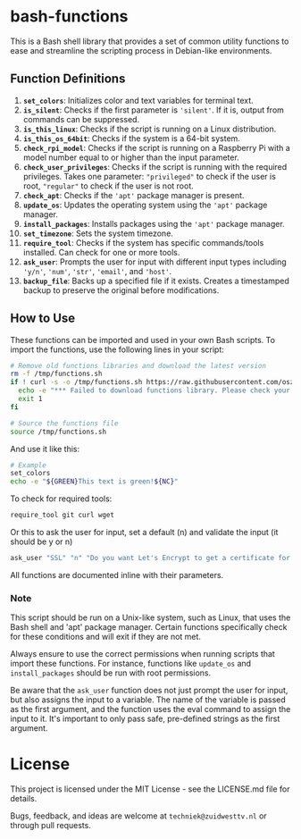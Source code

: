 # bash-functions

This is a Bash shell library that provides a set of common utility functions to ease and streamline the scripting process in Debian-like environments.

## Function Definitions

1. **`set_colors`**: Initializes color and text variables for terminal text.
2. **`is_silent`**: Checks if the first parameter is `'silent'`. If it is, output from commands can be suppressed.
3. **`is_this_linux`**: Checks if the script is running on a Linux distribution.
4. **`is_this_os_64bit`**: Checks if the system is a 64-bit system.
5. **`check_rpi_model`**: Checks if the script is running on a Raspberry Pi with a model number equal to or higher than the input parameter.
6. **`check_user_privileges`**: Checks if the script is running with the required privileges. Takes one parameter: `"privileged"` to check if the user is root, `"regular"` to check if the user is not root.
7. **`check_apt`**: Checks if the `'apt'` package manager is present.
8. **`update_os`**: Updates the operating system using the `'apt'` package manager.
9. **`install_packages`**: Installs packages using the `'apt'` package manager.
10. **`set_timezone`**: Sets the system timezone.
11. **`require_tool`**: Checks if the system has specific commands/tools installed. Can check for one or more tools.
12. **`ask_user`**: Prompts the user for input with different input types including `'y/n'`, `'num'`, `'str'`, `'email'`, and `'host'`.
13. **`backup_file`**: Backs up a specified file if it exists. Creates a timestamped backup to preserve the original before modifications.

## How to Use

These functions can be imported and used in your own Bash scripts. To import the functions, use the following lines in your script:

```bash
# Remove old functions libraries and download the latest version
rm -f /tmp/functions.sh
if ! curl -s -o /tmp/functions.sh https://raw.githubusercontent.com/oszuidwest/bash-functions/main/common-functions.sh; then
  echo -e "*** Failed to download functions library. Please check your network connection! ***"
  exit 1
fi

# Source the functions file
source /tmp/functions.sh
```

And use it like this:

```bash
# Example
set_colors
echo -e "${GREEN}This text is green!${NC}"
```

To check for required tools:
```bash
require_tool git curl wget
```

Or this to ask the user for input, set a default (n) and validate the input (it should be y or n)

```bash
ask_user "SSL" "n" "Do you want Let's Encrypt to get a certificate for this server? (y/n)" "y/n"
```

All functions are documented inline with their parameters. 

### Note
This script should be run on a Unix-like system, such as Linux, that uses the Bash shell and 'apt' package manager. Certain functions specifically check for these conditions and will exit if they are not met.

Always ensure to use the correct permissions when running scripts that import these functions. For instance, functions like `update_os` and `install_packages` should be run with root permissions.

Be aware that the `ask_user` function does not just prompt the user for input, but also assigns the input to a variable. The name of the variable is passed as the first argument, and the function uses the eval command to assign the input to it. It's important to only pass safe, pre-defined strings as the first argument.

# License
This project is licensed under the MIT License - see the LICENSE.md file for details. 

Bugs, feedback, and ideas are welcome at `techniek@zuidwesttv.nl` or through pull requests.
